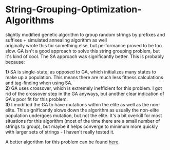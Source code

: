 # String-Grouping-Optimization-Algorithms
slightly modified genetic algorithm to group random strings by prefixes and suffixes + simulated annealing algorithm as well \
originally wrote this for something else, but performance proved to be too slow. GA isn't a good approach to solve this string grouping problem, but it's kind of cool. The SA approach was significantly better. This is probably because: 

**1)** SA is single-state, as opposed to GA, which initializes many states to make up a population. This means there are much less fitness calculations and tag-finding when using SA. \
**2)** GA uses crossover, which is extremely inefficient for this problem. I got rid of the crossover step in the GA anyways, but another clear indication of GA's poor fit for this problem. \
**3)** I modified the GA to have mutations within the elite as well as the non-elite. This significantly slows down the algorithm as usually the non-elite population undergoes mutation, but not the elite. It's a bit overkill for most situations for this algorithm (most of the time there are a small number of strings to group), but maybe it helps converge to minimum more quickly with larger sets of strings - I haven't really tested it.

A better algorithm for this problem can be found [here](https://www.github.com/camelwater/strings-grouping-algorithm).
